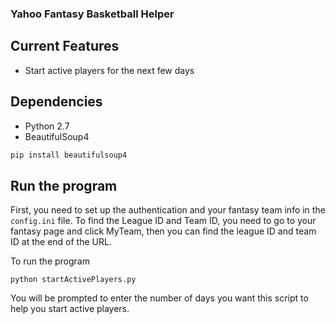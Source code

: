 ### Yahoo Fantasy Basketball Helper

## Current Features

* Start active players for the next few days

## Dependencies

* Python 2.7
* BeautifulSoup4
```bash
pip install beautifulsoup4
```

## Run the program

First, you need to set up the authentication and your fantasy team info in the `config.ini` file.
To find the League ID and Team ID, you need to go to your fantasy page and click MyTeam,
then you can find the league ID and team ID at the end of the URL.

To run the program

`python startActivePlayers.py`

You will be prompted to enter the number of days you want this script to help you start active players.